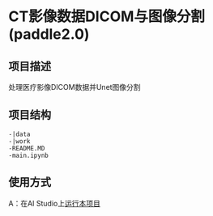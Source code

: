 # CT影像数据DICOM与图像分割(paddle2.0)

## 项目描述
处理医疗影像DICOM数据并Unet图像分割

## 项目结构
```
-|data
-|work
-README.MD
-main.ipynb
```
## 使用方式
A：在AI Studio上[运行本项目](https://aistudio.baidu.com/aistudio/projectdetail/1324220)

